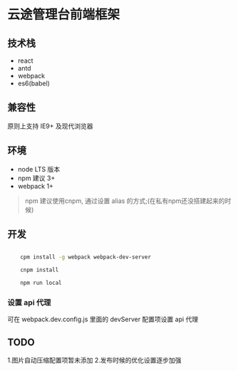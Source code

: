 # 云途管理台前端框架

## 技术栈

- react
- antd
- webpack
- es6(babel)

## 兼容性

原则上支持 IE9+ 及现代浏览器

## 环境

- node LTS 版本
- npm 建议 3+
- webpack 1+

> npm 建议使用cnpm, 通过设置 alias 的方式;(在私有npm还没搭建起来的时候)

## 开发

```bash

    cpm install -g webpack webpack-dev-server

    cnpm install

    npm run local

```
### 设置 api 代理

可在 webpack.dev.config.js 里面的 devServer 配置项设置 api 代理

## TODO

1.图片自动压缩配置项暂未添加
2.发布时候的优化设置逐步加强